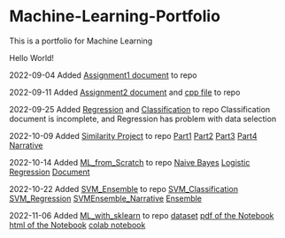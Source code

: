 # Machine-Learning-Portfolio
This is a portfolio for Machine Learning

Hello World!


2022-09-04	Added [Assignment1 document](CS4375.003_SimonKim_A1_Overview_of_ML.pdf)  to repo


2022-09-11	Added [Assignment2 document](CS4375.003_SimonKim_A2_DataExploration.pdf) and [cpp file](Dataexploration.cpp) to repo


2022-09-25	Added [Regression](CS4375.003_Regression_Simon_Kim.pdf) and [Classification](CS4375.003_Classification_Simon_Kim.pdf) to repo
		Classification document is incomplete, and Regression has problem with data selection

2022-10-09	Added [Similarity Project](Similarity) to repo
		[Part1](Similarity/Similarity_-_Part1.pdf)
		[Part2](Similarity/Similarity_-_Notebook_2_-_Classification.pdf)
		[Part3](Similarity/Similarity_-_Clustering_-_Part_3.pdf)
		[Part4](Similarity/Similarity_-_Dimensionality_-_Reduction_-_Part4.pdf)
		[Narrative](Similarity/Searching_for_Similarity.pdf)

2022-10-14	Added [ML_from_Scratch](ML_from_Scratch) to repo
		[Naive Bayes](ML_from_Scratch/NB.cpp)
		[Logistic Regression](ML_from_Scratch/Logreg.cpp)
		[Document](CS4375.003_Simon_Kim_ML_from_Scratch.pdf)

2022-10-22	Added [SVM_Ensemble](SVM_Ensemble) to repo
		[SVM_Classification](CS4375.003_SimonKim_sxk190106_SVM_Classification.pdf)
		[SVM_Regression](CS4375.003_SimonKim_sxk190106_SVM_Regression.pdf)
		[SVMEnsemble_Narrative](CS4375.003_SVMEnsemble_Narrative.docx)
		[Ensemble](Ensemble.pdf)
		
2022-11-06	Added [ML_with_sklearn](ML_with_sklearn) to repo
		[dataset](Auto.csv)
		[pdf of the Notebook](CS4375_003_SimonKim_sxk190106_ML_with_Python.pdf)
		[html of the Notebook](CS4375_003_SimonKim_sxk190106_ML_with_Python.html)
		[colab notebook](CS4375_003_SimonKim_sxk190106_ML_with_Python.ipynb)
		
